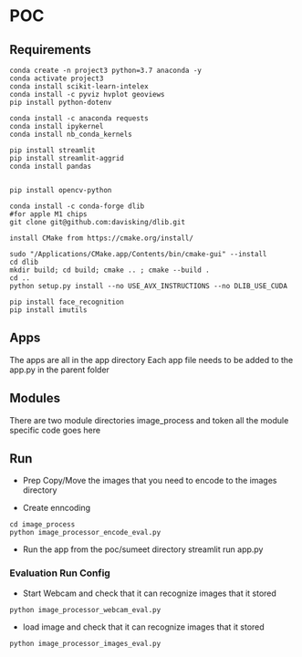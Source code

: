 # POC

## Requirements
```
conda create -n project3 python=3.7 anaconda -y
conda activate project3
conda install scikit-learn-intelex
conda install -c pyviz hvplot geoviews
pip install python-dotenv

conda install -c anaconda requests
conda install ipykernel
conda install nb_conda_kernels

pip install streamlit
pip install streamlit-aggrid
conda install pandas


pip install opencv-python

conda install -c conda-forge dlib
#for apple M1 chips
git clone git@github.com:davisking/dlib.git

install CMake from https://cmake.org/install/

sudo "/Applications/CMake.app/Contents/bin/cmake-gui" --install
cd dlib
mkdir build; cd build; cmake .. ; cmake --build .
cd ..
python setup.py install --no USE_AVX_INSTRUCTIONS --no DLIB_USE_CUDA

pip install face_recognition
pip install imutils

```
## Apps
The apps are all in the app directory
Each app file needs to be added to the app.py in the parent folder

## Modules
There are two module directories
image_process and token
all the module specific code goes here

## Run
* Prep
Copy/Move the images that you need to encode to the images directory

* Create enncoding
```
cd image_process
python image_processor_encode_eval.py
```

* Run the app
from the poc/sumeet directory
streamlit run app.py

### Evaluation Run Config
* Start Webcam and check that it can recognize images that it stored
```
python image_processor_webcam_eval.py
```
* load image and check that it can recognize images that it stored
```
python image_processor_images_eval.py
```
